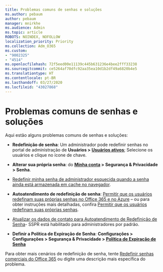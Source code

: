 ```yaml
---
title: Problemas comuns de senhas e soluções
ms.author: pebaum
author: pebaum
manager: mnirkhe
ms.audience: Admin
ms.topic: article
ROBOTS: NOINDEX, NOFOLLOW
localization_priority: Priority
ms.collection: Adm_O365
ms.custom:
- "9002325"
- "4514"
ms.openlocfilehash: 72f5eed00e11139c445b631236e4bee2fff33238
ms.sourcegitcommit: ce5264af70dfc92aa35ea10d1b2df49a6820b4e5
ms.translationtype: HT
ms.contentlocale: pt-BR
ms.lasthandoff: 03/27/2020
ms.locfileid: "43027868"
---
```

# <a name="common-password-issues-and-resolutions"></a>Problemas comuns de senhas e soluções

Aqui estão alguns problemas comuns de senhas e soluções:

- **Redefinição de senha**: Um administrador pode redefinir senhas no portal de administração de **Usuários > [Usuários ativos](https://portal.office.com/adminportal/home#/users)**; Selecione os usuários e clique no ícone de chave.

- **Alterar sua própria senha**: do **[Minha conta](https://portal.office.com/account/#home) > Segurança & Privacidade > Senha**.

- [Redefinir minha senha de administrador esquecida quando a senha ainda está armazenada em cache no navegador](https://docs.microsoft.com/microsoft-365/admin/add-users/reset-passwords?view=o365-worldwide#reset-my-office-365-tenant-admin-password).

- **Autoatendimento de redefinição de senha**: [Permitir que os usuários redefinam suas próprias senhas no Office 365 e no Azure](https://portal.office.com/adminportal/home#/SettingsMultiPivot/:/Settings/L1/SelfServiceReset) – ou para obter instruções mais detalhadas, confira [Permitir que os usuários redefinam suas próprias senhas](https://docs.microsoft.com/microsoft-365/admin/add-users/let-users-reset-passwords).

- [Atualizar os dados de contato para Autoatendimento de Redefinição de Senha](https://go.microsoft.com/fwlink/?linkid=849451)- SSPR está habilitado para administradores por padrão. 

- **Definir a Política de Expiração de Senha**: **Configurações > Configurações > Segurança & Privacidade > [Política de Expiração de Senha](https://admin.microsoft.com/AdminPortal/Home#/SettingsMultiPivot/:/Settings/L1/PasswordPolicy)**

Para obter mais cenários de redefinição de senha, tente [Redefinir senhas comerciais do Office 365](https://docs.microsoft.com/microsoft-365/admin/add-users/reset-passwords) ou digite uma descrição mais específica do problema.
